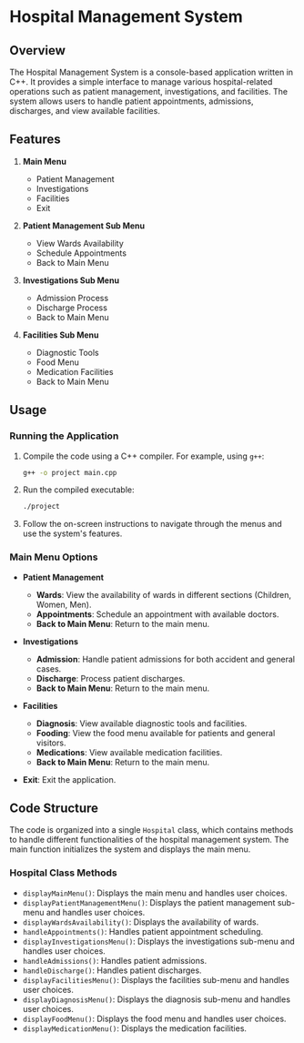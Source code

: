 # Hospital Management System

## Overview

The Hospital Management System is a console-based application written in C++. It provides a simple interface to manage various hospital-related operations such as patient management, investigations, and facilities. The system allows users to handle patient appointments, admissions, discharges, and view available facilities.

## Features

1. **Main Menu**
   - Patient Management
   - Investigations
   - Facilities
   - Exit

2. **Patient Management Sub Menu**
   - View Wards Availability
   - Schedule Appointments
   - Back to Main Menu

3. **Investigations Sub Menu**
   - Admission Process
   - Discharge Process
   - Back to Main Menu

4. **Facilities Sub Menu**
   - Diagnostic Tools
   - Food Menu
   - Medication Facilities
   - Back to Main Menu

## Usage

### Running the Application

1. Compile the code using a C++ compiler. For example, using `g++`:
   ```bash
   g++ -o project main.cpp
   ```

2. Run the compiled executable:
   ```bash
   ./project
   ```

3. Follow the on-screen instructions to navigate through the menus and use the system's features.

### Main Menu Options

- **Patient Management**
  - **Wards**: View the availability of wards in different sections (Children, Women, Men).
  - **Appointments**: Schedule an appointment with available doctors.
  - **Back to Main Menu**: Return to the main menu.

- **Investigations**
  - **Admission**: Handle patient admissions for both accident and general cases.
  - **Discharge**: Process patient discharges.
  - **Back to Main Menu**: Return to the main menu.

- **Facilities**
  - **Diagnosis**: View available diagnostic tools and facilities.
  - **Fooding**: View the food menu available for patients and general visitors.
  - **Medications**: View available medication facilities.
  - **Back to Main Menu**: Return to the main menu.

- **Exit**: Exit the application.

## Code Structure

The code is organized into a single `Hospital` class, which contains methods to handle different functionalities of the hospital management system. The main function initializes the system and displays the main menu.

### Hospital Class Methods

- `displayMainMenu()`: Displays the main menu and handles user choices.
- `displayPatientManagementMenu()`: Displays the patient management sub-menu and handles user choices.
- `displayWardsAvailability()`: Displays the availability of wards.
- `handleAppointments()`: Handles patient appointment scheduling.
- `displayInvestigationsMenu()`: Displays the investigations sub-menu and handles user choices.
- `handleAdmissions()`: Handles patient admissions.
- `handleDischarge()`: Handles patient discharges.
- `displayFacilitiesMenu()`: Displays the facilities sub-menu and handles user choices.
- `displayDiagnosisMenu()`: Displays the diagnosis sub-menu and handles user choices.
- `displayFoodMenu()`: Displays the food menu and handles user choices.
- `displayMedicationMenu()`: Displays the medication facilities.

